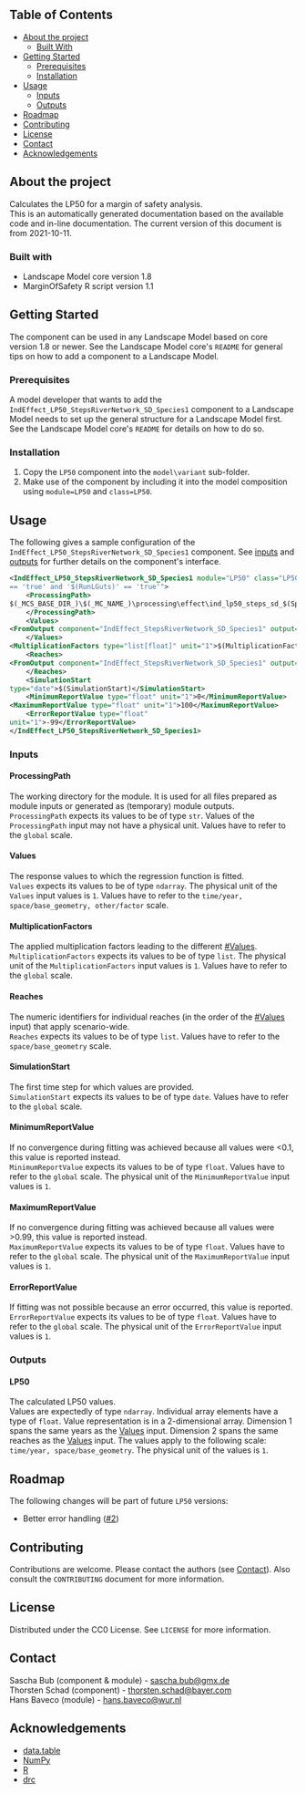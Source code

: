 ## Table of Contents
* [About the project](#about-the-project)
  * [Built With](#built-with)
* [Getting Started](#getting-started)
  * [Prerequisites](#prerequisites)
  * [Installation](#installation)
* [Usage](#usage)
  * [Inputs](#inputs)
  * [Outputs](#outputs)
* [Roadmap](#roadmap)
* [Contributing](#contributing)
* [License](#license)
* [Contact](#contact)
* [Acknowledgements](#acknowledgements)


## About the project
Calculates the LP50 for a margin of safety analysis.  
This is an automatically generated documentation based on the available code and in-line documentation. The current
version of this document is from 2021-10-11.  

### Built with
* Landscape Model core version 1.8
* MarginOfSafety R script version 1.1 


## Getting Started
The component can be used in any Landscape Model based on core version 1.8 or newer. See the Landscape
Model core's `README` for general tips on how to add a component to a Landscape Model.

### Prerequisites
A model developer that wants to add the `IndEffect_LP50_StepsRiverNetwork_SD_Species1` component to a Landscape Model needs to set up the general 
structure for a Landscape Model first. See the Landscape Model core's `README` for details on how to do so.

### Installation
1. Copy the `LP50` component into the `model\variant` sub-folder.
2. Make use of the component by including it into the model composition using `module=LP50` and 
   `class=LP50`. 


## Usage
The following gives a sample configuration of the `IndEffect_LP50_StepsRiverNetwork_SD_Species1` component. See [inputs](#inputs) and 
[outputs](#outputs) for further details on the component's interface.
```xml
<IndEffect_LP50_StepsRiverNetwork_SD_Species1 module="LP50" class="LP50" enabled_expression="'$(RunStepsRiverNetwork)'
== 'true' and '$(RunLGuts)' == 'true'">
    <ProcessingPath>
$(_MCS_BASE_DIR_)\$(_MC_NAME_)\processing\effect\ind_lp50_steps_sd_$(Species1)
    </ProcessingPath>
    <Values>
<FromOutput component="IndEffect_StepsRiverNetwork_SD_Species1" output="GutsSurvivalReaches" />
    </Values>
<MultiplicationFactors type="list[float]" unit="1">$(MultiplicationFactors)</MultiplicationFactors>
    <Reaches>
<FromOutput component="IndEffect_StepsRiverNetwork_SD_Species1" output="Reaches" />
    </Reaches>
    <SimulationStart
type="date">$(SimulationStart)</SimulationStart>
    <MinimumReportValue type="float" unit="1">0</MinimumReportValue>
<MaximumReportValue type="float" unit="1">100</MaximumReportValue>
    <ErrorReportValue type="float"
unit="1">-99</ErrorReportValue>
</IndEffect_LP50_StepsRiverNetwork_SD_Species1>
```

### Inputs
#### ProcessingPath
The working directory for the module. It is used for all files prepared as module inputs
or generated as (temporary) module outputs.  
`ProcessingPath` expects its values to be of type `str`.
Values of the `ProcessingPath` input may not have a physical unit.
Values have to refer to the `global` scale.

#### Values
The response values to which the regression function is fitted.  
`Values` expects its values to be of type `ndarray`.
The physical unit of the `Values` input values is `1`.
Values have to refer to the `time/year, space/base_geometry, other/factor` scale.

#### MultiplicationFactors
The applied multiplication factors leading to the different [#Values](#Values).  
`MultiplicationFactors` expects its values to be of type `list`.
The physical unit of the `MultiplicationFactors` input values is `1`.
Values have to refer to the `global` scale.

#### Reaches
The numeric identifiers for individual reaches (in the order of the [#Values](#Values) 
input) that apply scenario-wide.  
`Reaches` expects its values to be of type `list`.
Values have to refer to the `space/base_geometry` scale.

#### SimulationStart
The first time step for which values are provided.  
`SimulationStart` expects its values to be of type `date`.
Values have to refer to the `global` scale.

#### MinimumReportValue
If no convergence during fitting was achieved because all values were <0.1, this value is
reported instead.  
`MinimumReportValue` expects its values to be of type `float`.
Values have to refer to the `global` scale.
The physical unit of the `MinimumReportValue` input values is `1`.

#### MaximumReportValue
If no convergence during fitting was achieved because all values were >0.99, this value
is reported instead.  
`MaximumReportValue` expects its values to be of type `float`.
Values have to refer to the `global` scale.
The physical unit of the `MaximumReportValue` input values is `1`.

#### ErrorReportValue
If fitting was not possible because an error occurred, this value is reported.  
`ErrorReportValue` expects its values to be of type `float`.
Values have to refer to the `global` scale.
The physical unit of the `ErrorReportValue` input values is `1`.

### Outputs
#### LP50
The calculated LP50 values.  
Values are expectedly of type `ndarray`.
Individual array elements have a type of `float`.
Value representation is in a 2-dimensional array.
Dimension 1 spans the same years as the [Values](#Values) input.
Dimension 2 spans the same reaches as the [Values](#Values) input.
The values apply to the following scale: `time/year, space/base_geometry`.
The physical unit of the values is `1`.


## Roadmap
The following changes will be part of future `LP50` versions:
* Better error handling ([#2](https://gitlab.bayer.com/aqrisk-landscape/lp50-component/-/issues/2))


## Contributing
Contributions are welcome. Please contact the authors (see [Contact](#contact)). Also consult the `CONTRIBUTING` 
document for more information.


## License
Distributed under the CC0 License. See `LICENSE` for more information.


## Contact
Sascha Bub (component & module) - sascha.bub@gmx.de  
Thorsten Schad (component) - thorsten.schad@bayer.com  
Hans Baveco (module) - hans.baveco@wur.nl  


## Acknowledgements
* [data.table](https://cran.r-project.org/web/packages/data.table)  
* [NumPy](https://numpy.org)  
* [R](https://cran.r-project.org)  
* [drc](https://cran.r-project.org/web/packages/drc/index.html)  
